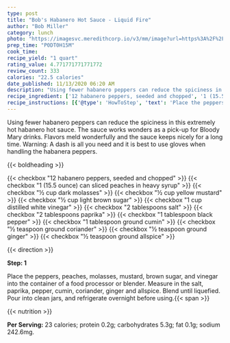 ```yaml
---
type: post
title: "Bob's Habanero Hot Sauce - Liquid Fire"
author: "Bob Miller"
category: lunch
photo: "https://imagesvc.meredithcorp.io/v3/mm/image?url=https%3A%2F%2Fimages.media-allrecipes.com%2Fuserphotos%2F5629974.jpg"
prep_time: "P0DT0H15M"
cook_time: 
recipe_yield: "1 quart"
rating_value: 4.771771771771772
review_count: 333
calories: "22.5 calories"
date_published: 11/13/2020 06:20 AM
description: "Using fewer habanero peppers can reduce the spiciness in this extremely hot habanero hot sauce.  The sauce works wonders as a pick-up for Bloody Mary drinks.  Flavors meld wonderfully and the sauce keeps nicely for a long time.  Warning: A dash is all you need and it is best to use gloves when handling the habanera peppers."
recipe_ingredient: ['12 habanero peppers, seeded and chopped', '1 (15.5 ounce) can sliced peaches in heavy syrup', '½ cup dark molasses', '½ cup yellow mustard', '½ cup light brown sugar', '1 cup distilled white vinegar', '2 tablespoons salt', '2 tablespoons paprika', '1 tablespoon black pepper', '1 tablespoon ground cumin', '½ teaspoon ground coriander', '½ teaspoon ground ginger', '½ teaspoon ground allspice']
recipe_instructions: [{'@type': 'HowToStep', 'text': 'Place the peppers, peaches, molasses, mustard, brown sugar, and vinegar into the container of a food processor or blender. Measure in the salt, paprika, pepper, cumin, coriander, ginger and allspice. Blend until liquefied. Pour into clean jars, and refrigerate overnight before using.\n'}]
---
```


Using fewer habanero peppers can reduce the spiciness in this extremely hot habanero hot sauce.  The sauce works wonders as a pick-up for Bloody Mary drinks.  Flavors meld wonderfully and the sauce keeps nicely for a long time.  Warning: A dash is all you need and it is best to use gloves when handling the habanera peppers. 

{{< boldheading >}}

{{< checkbox "12  habanero peppers, seeded and chopped" >}}
{{< checkbox "1 (15.5 ounce) can sliced peaches in heavy syrup" >}}
{{< checkbox "½ cup dark molasses" >}}
{{< checkbox "½ cup yellow mustard" >}}
{{< checkbox "½ cup light brown sugar" >}}
{{< checkbox "1 cup distilled white vinegar" >}}
{{< checkbox "2 tablespoons salt" >}}
{{< checkbox "2 tablespoons paprika" >}}
{{< checkbox "1 tablespoon black pepper" >}}
{{< checkbox "1 tablespoon ground cumin" >}}
{{< checkbox "½ teaspoon ground coriander" >}}
{{< checkbox "½ teaspoon ground ginger" >}}
{{< checkbox "½ teaspoon ground allspice" >}}


{{< direction >}}

**Step: 1**

Place the peppers, peaches, molasses, mustard, brown sugar, and vinegar into the container of a food processor or blender. Measure in the salt, paprika, pepper, cumin, coriander, ginger and allspice. Blend until liquefied. Pour into clean jars, and refrigerate overnight before using.{{< span >}}

{{< nutrition >}}

**Per Serving:** 23 calories; protein 0.2g; carbohydrates 5.3g; fat 0.1g; sodium 242.6mg.
